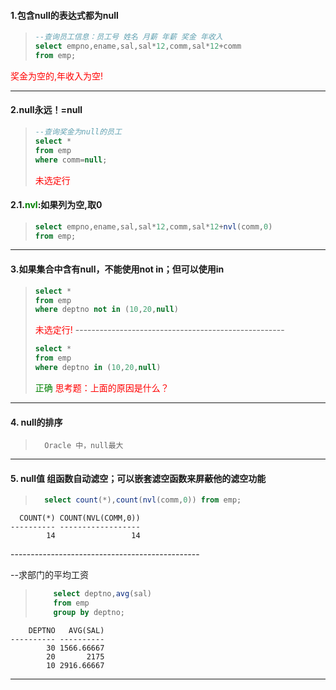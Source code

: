 #### 1.包含null的表达式都为null

>```sql
>--查询员工信息：员工号 姓名 月薪 年薪 奖金 年收入
>select empno,ename,sal,sal*12,comm,sal*12+comm
>from emp;
>```

<font color="red">奖金为空的,年收入为空!</font>

-----------------------------------------------

#### 2.null永远！=null

>```sql
>--查询奖金为null的员工
>select *
>from emp
>where comm=null;
>```
>
><font color="red">未选定行</font>

#### 2.1.<font color="green">nvl</font>:如果列为空,取0

>```sql
>select empno,ename,sal,sal*12,comm,sal*12+nvl(comm,0)
>from emp;
>```

-----------------------------------------------

#### 3.如果集合中含有null，不能使用not  in；但可以使用in

>```sql
>select *
>from emp
>where deptno not in (10,20,null)
>```
>
><font color="red">未选定行!</font>
>\----------------------------------------------------
>```sql
>select *
>from emp
>where deptno in (10,20,null)
>```
>
><font color="green">正确</font>
><font color="red">思考题：上面的原因是什么？</font>
-----------------------------------------------

#### 4. null的排序

>		Oracle 中，null最大

-----------------------------------------------

#### 5. null值 组函数自动滤空；可以嵌套滤空函数来屏蔽他的滤空功能

>```sql
>	select count(*),count(nvl(comm,0)) from emp;
>```

	  COUNT(*) COUNT(NVL(COMM,0))     
	---------- ------------------     
	        14                 14	    

\-----------------------------------------------

--求部门的平均工资

>	```sql
>		select deptno,avg(sal)
>		from emp
>		group by deptno;
>	```

	    DEPTNO   AVG(SAL)   
	---------- ----------   
	        30 1566.66667   
	        20       2175   
	        10 2916.66667
-----------------------------------------------
